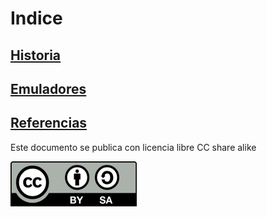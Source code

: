 # Indice

## [Historia](0./historia.md)

## [Emuladores](h.emuladores.md)

## [Referencias](z./referencias.md)

Este documento  se publica con licencia libre CC share alike

![Licencia CC](./imagenes/Licencia_CC.png)
